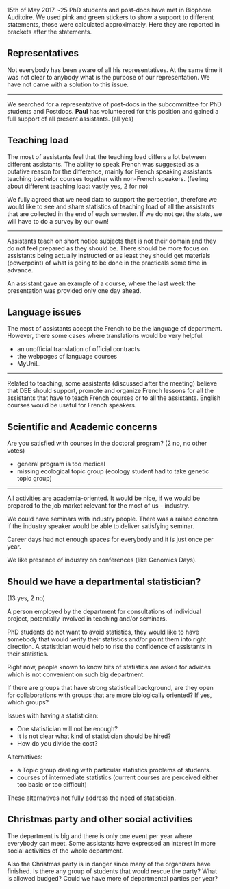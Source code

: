 15th of May 2017 ~25 PhD students and post-docs have met in Biophore Auditoire. We used pink and green stickers to show a support to different statements, those were calculated approximately. Here they are reported in brackets after the statements.

## Representatives

Not everybody has been aware of all his representatives. At the same time it was not clear to anybody what is the purpose of our representation. We have not came with a solution to this issue.

---

We searched for a representative of post-docs in the subcommittee for PhD students and Postdocs. **Paul** has volunteered for this position and gained a full support of all present assistants. (all yes)

## Teaching load

The most of assistants feel that the teaching load differs a lot between different assistants. The ability to speak French was suggested as a putative reason for the difference, mainly for French speaking assistants teaching bachelor courses together with non-French speakers.  (feeling about different teaching load: vastly yes, 2 for no)

We fully agreed that we need data to support the perception, therefore we would like to see and share statistics of teaching load of all the assistants that are collected in the end of each semester. If we do not get the stats, we will have to do a survey by our own!

---

Assistants teach on short notice subjects that is not their domain and they do not feel prepared as they should be. There should be more focus on assistants being actually instructed or as least they should get materials (powerpoint) of what is going to be done in the practicals some time in advance.

An assistant gave an example of a course, where the last week the presentation was provided only one day ahead.

## Language issues

The most of assistants accept the French to be the language of department. However, there some cases where translations would be very helpful:
- an unofficial translation of official contracts
- the webpages of language courses
- MyUniL.

---

Related to teaching, some assistants (discussed after the meeting) believe that DEE should support, promote and organize French lessons for all the assistants that have to teach French courses or to all the assistants. English courses would be useful for French speakers.

## Scientific and Academic concerns

Are you satisfied with courses in the doctoral program? (2 no, no other votes)

- general program is too medical
- missing ecological topic group (ecology student had to take genetic topic group)

---

All activities are academia-oriented. It would be nice, if we would be prepared to the job market relevant for the most of us - industry.

We could have seminars with industry people. There was a raised concern if the industry speaker would be able to deliver satisfying seminar.

Career days had not enough spaces for everybody and it is just once per year.

We like presence of industry on conferences (like Genomics Days).

## Should we have a departmental statistician?
(13 yes, 2 no)

A person employed by the department for consultations of individual project, potentially involved in teaching and/or seminars.

PhD students do not want to avoid statistics, they would like to have somebody that would verify their statistics and/or point them into right direction. A statistician would help to rise the confidence of assistants in their statistics.

Right now, people known to know bits of statistics are asked for advices which is not convenient on such big department.

If there are groups that have strong statistical background, are they open for collaborations with groups that are more biologically oriented? If yes, which groups?

Issues with having a statistician:
- One statistician will not be enough?
- It is not clear what kind of statistician should be hired?
- How do you divide the cost?

Alternatives:
- a Topic group dealing with particular statistics problems of students.
- courses of intermediate statistics (current courses are perceived either too basic or too difficult)

These alternatives not fully address the need of statistician.

## Christmas party and other social activities

The department is big and there is only one event per year where everybody can meet. Some assistants have expressed an interest in more social activities of the whole department.

Also the Christmas party is in danger since many of the organizers have finished. Is there any group of students that would rescue the party? What is allowed budged? Could we have more of departmental parties per year?
